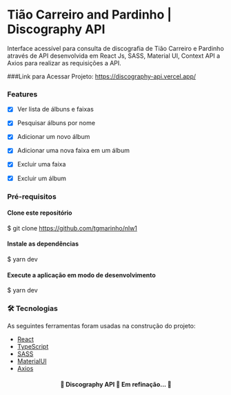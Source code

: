 # Tião Carreiro and Pardinho | Discography API
Interface acessível para consulta de discografia de Tião Carreiro e Pardinho através de API desenvolvida em React Js, SASS, Material UI, Context API a Axios para realizar as requisições a API.

###Link para Acessar Projeto:
https://discography-api.vercel.app/

### Features
- [x]  Ver lista de álbuns e faixas
- [x]  Pesquisar álbuns por nome
- [x]  Adicionar um novo álbum
- [x]  Adicionar uma nova faixa em um álbum
- [x]  Excluir uma faixa
- [x]  Excluir um álbum


### Pré-requisitos
#### Clone este repositório
$ git clone <https://github.com/tgmarinho/nlw1>

#### Instale as dependências
$ yarn dev

#### Execute a aplicação em modo de desenvolvimento
$ yarn dev


### 🛠 Tecnologias
As seguintes ferramentas foram usadas na construção do projeto:
- [React](https://pt-br.reactjs.org/)
- [TypeScript](https://www.typescriptlang.org/)
- [SASS](https://sass-lang.com/documentation)
- [MaterialUI](https://mui.com/material-ui/)
- [Axios](https://mui.com/material-ui/)

<h4 align="center"> 
	🚧 Discography API 🚀 Em refinação...  🚧
</h4>
